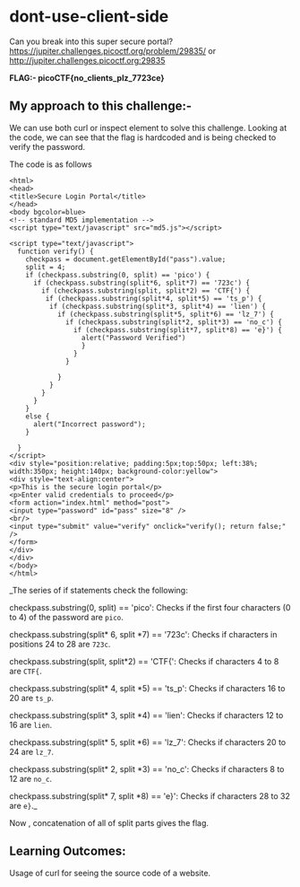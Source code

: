 # dont-use-client-side

Can you break into this super secure portal? https://jupiter.challenges.picoctf.org/problem/29835/ or http://jupiter.challenges.picoctf.org:29835

**FLAG:- picoCTF{no_clients_plz_7723ce}**

## My approach to this challenge:- 

We can use both curl or inspect element to solve this challenge. Looking at the code, we can see that the flag is hardcoded and is being checked to verify the password.

The code is as follows

```
<html>
<head>
<title>Secure Login Portal</title>
</head>
<body bgcolor=blue>
<!-- standard MD5 implementation -->
<script type="text/javascript" src="md5.js"></script>

<script type="text/javascript">
  function verify() {
    checkpass = document.getElementById("pass").value;
    split = 4;
    if (checkpass.substring(0, split) == 'pico') {
      if (checkpass.substring(split*6, split*7) == '723c') {
        if (checkpass.substring(split, split*2) == 'CTF{') {
         if (checkpass.substring(split*4, split*5) == 'ts_p') {
          if (checkpass.substring(split*3, split*4) == 'lien') {
            if (checkpass.substring(split*5, split*6) == 'lz_7') {
              if (checkpass.substring(split*2, split*3) == 'no_c') {
                if (checkpass.substring(split*7, split*8) == 'e}') {
                  alert("Password Verified")
                  }
                }
              }
      
            }
          }
        }
      }
    }
    else {
      alert("Incorrect password");
    }
    
  }
</script>
<div style="position:relative; padding:5px;top:50px; left:38%; width:350px; height:140px; background-color:yellow">
<div style="text-align:center">
<p>This is the secure login portal</p>
<p>Enter valid credentials to proceed</p>
<form action="index.html" method="post">
<input type="password" id="pass" size="8" />
<br/>
<input type="submit" value="verify" onclick="verify(); return false;" />
</form>
</div>
</div>
</body>
</html>

```
_The series of if statements check the following: 

checkpass.substring(0, split) == 'pico': Checks if the first four characters (0 to 4) of the password are `pico`.

checkpass.substring(split* 6, split *7) == '723c': Checks if characters in positions 24 to 28 are `723c`.

checkpass.substring(split, split*2) == 'CTF{': Checks if characters 4 to 8 are `CTF{`.

checkpass.substring(split* 4, split *5) == 'ts_p': Checks if characters 16 to 20 are `ts_p`.

checkpass.substring(split* 3, split *4) == 'lien': Checks if characters 12 to 16 are `lien`.

checkpass.substring(split* 5, split *6) == 'lz_7': Checks if characters 20 to 24 are `lz_7`.

checkpass.substring(split* 2, split *3) == 'no_c': Checks if characters 8 to 12 are `no_c`.

checkpass.substring(split* 7, split *8) == 'e}': Checks if characters 28 to 32 are `e}`._


Now , concatenation of all of split parts gives the flag.

## Learning Outcomes:
Usage of curl for seeing the source code of a website.
